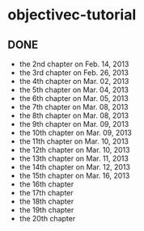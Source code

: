 objectivec-tutorial
===================

## DONE

- the 2nd chapter on Feb. 14, 2013
- the 3rd chapter on Feb. 26, 2013
- the 4th chapter on Mar. 02, 2013
- the 5th chapter on Mar. 04, 2013
- the 6th chapter on Mar. 05, 2013
- the 7th chapter on Mar. 08, 2013
- the 8th chapter on Mar. 08, 2013
- the 9th chapter on Mar. 09, 2013
- the 10th chapter on Mar. 09, 2013
- the 11th chapter on Mar. 10, 2013
- the 12th chapter on Mar. 10, 2013
- the 13th chapter on Mar. 11, 2013
- the 14th chapter on Mar. 12, 2013
- the 15th chapter on Mar. 16, 2013
- the 16th chapter
- the 17th chapter
- the 18th chapter
- the 19th chapter
- the 20th chapter
